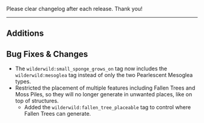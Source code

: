 Please clear changelog after each release.
Thank you!

-----------------
Additions
---

Bug Fixes & Changes
---

  - The `wilderwild:small_sponge_grows_on` tag now includes the `wilderwild:mesoglea` tag instead of only the two Pearlescent Mesoglea types.
  - Restricted the placement of multiple features including Fallen Trees and Moss Piles, so they will no longer generate in unwanted places, like on top of structures.
    - Added the `wilderwild:fallen_tree_placeable` tag to control where Fallen Trees can generate.
